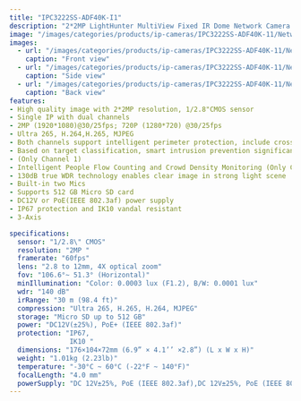 ```yaml
---
title: "IPC3222SS-ADF40K-I1"
description: "2*2MP LightHunter MultiView Fixed IR Dome Network Camera."
image: "/images/categories/products/ip-cameras/IPC3222SS-ADF40K-11/Network3 (3).png"
images:
  - url: "/images/categories/products/ip-cameras/IPC3222SS-ADF40K-11/Network3 (1).png"
    caption: "Front view"
  - url: "/images/categories/products/ip-cameras/IPC3222SS-ADF40K-11/Network3 (2).png"
    caption: "Side view"
  - url: "/images/categories/products/ip-cameras/IPC3222SS-ADF40K-11/Network3 (3).png"
    caption: "Back view"
features:
- High quality image with 2*2MP resolution, 1/2.8"CMOS sensor
- Single IP with dual channels
- 2MP (1920*1080)@30/25fps; 720P (1280*720) @30/25fps
- Ultra 265, H.264,H.265, MJPEG
- Both channels support intelligent perimeter protection, include cross line, intrusion, enter area, leave area detection
- Based on target classification, smart intrusion prevention significantly reduce false alarm caused by leaves, birds and lights etc., accurately focus on human and motor vehicle and non-motor vehicle
- (Only Channel 1)
- Intelligent People Flow Counting and Crowd Density Monitoring (Only Channel 1)
- 130dB true WDR technology enables clear image in strong light scene
- Built-in two Mics
- Supports 512 GB Micro SD card
- DC12V or PoE(IEEE 802.3af) power supply
- IP67 protection and IK10 vandal resistant
- 3-Axis

specifications:
  sensor: "1/2.8\" CMOS"
  resolution: "2MP "
  framerate: "60fps"
  lens: "2.8 to 12mm, 4X optical zoom"
  fov: "106.6°~ 51.3° (Horizontal)"
  minIllumination: "Color: 0.0003 lux (F1.2), B/W: 0.0001 lux"
  wdr: "140 dB"
  irRange: "30 m (98.4 ft)"
  compression: "Ultra 265, H.265, H.264, MJPEG"
  storage: "Micro SD up to 512 GB"
  power: "DC12V(±25%), PoE+ (IEEE 802.3af)"
  protection: "IP67,
               IK10 "
  dimensions: "176×104×72mm (6.9” × 4.1’’ ×2.8”) (L x W x H)"
  weight: "1.01kg (2.23lb)"
  temperature: "-30°C ~ 60°C (-22°F ~ 140°F)"
  focalLength: "4.0 mm"
  powerSupply: "DC 12V±25%, PoE (IEEE 802.3af),DC 12V±25%, PoE (IEEE 802.3af)"
---
```


